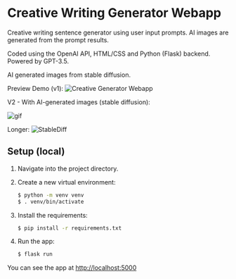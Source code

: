 # Creative Writing Generator Webapp
Creative writing sentence generator using user input prompts. AI images are generated from the prompt results.

Coded using the OpenAI API, HTML/CSS and Python (Flask) backend.
Powered by GPT-3.5. 

AI generated images from stable diffusion.

Preview Demo (v1):
![Creative Generator Webapp](https://j.gifs.com/BrArEJ.gif)

V2 - With AI-generated images (stable diffusion): 

![gif](https://github.com/lulu-wang/Creative-Writing-AI-Webapp/assets/16969709/3e8b3127-fc80-470a-8f57-69e57d10f656)

Longer:
![StableDiff](https://j.gifs.com/WPrPKg.gif)


## Setup (local)

1. Navigate into the project directory.

2. Create a new virtual environment:

   ```bash
   $ python -m venv venv
   $ . venv/bin/activate
   ```

3. Install the requirements:

   ```bash
   $ pip install -r requirements.txt
   ```

4. Run the app:

   ```bash
   $ flask run
   ```

You can see the app at [http://localhost:5000](http://localhost:5000)
